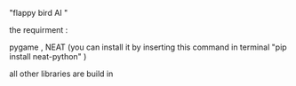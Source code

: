 "flappy bird AI "


the requirment :

pygame ,
NEAT  (you  can install it by inserting this command  in terminal    "pip install neat-python" )

all other libraries are build in 
